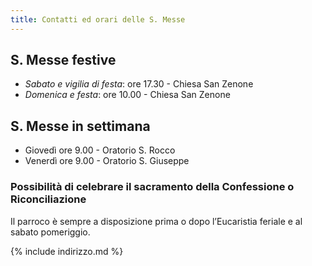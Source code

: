 ```yaml
---
title: Contatti ed orari delle S. Messe
---
```




## S. Messe festive

* *Sabato e vigilia di festa*:	ore 17.30 - Chiesa San Zenone
* *Domenica e festa*:		ore 10.00 - Chiesa San Zenone


## S. Messe in settimana

* Giovedì ore 9.00  - Oratorio S. Rocco
* Venerdì ore 9.00 - Oratorio S. Giuseppe


### Possibilità di celebrare il sacramento della Confessione o Riconciliazione

Il parroco è sempre a disposizione prima o dopo l’Eucaristia feriale e al sabato pomeriggio.


{% include indirizzo.md %}

